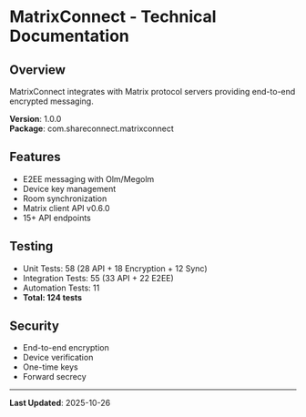 # MatrixConnect - Technical Documentation

## Overview
MatrixConnect integrates with Matrix protocol servers providing end-to-end encrypted messaging.

**Version**: 1.0.0  
**Package**: com.shareconnect.matrixconnect

## Features
- E2EE messaging with Olm/Megolm
- Device key management
- Room synchronization
- Matrix client API v0.6.0
- 15+ API endpoints

## Testing
- Unit Tests: 58 (28 API + 18 Encryption + 12 Sync)
- Integration Tests: 55 (33 API + 22 E2EE)
- Automation Tests: 11
- **Total: 124 tests**

## Security
- End-to-end encryption
- Device verification
- One-time keys
- Forward secrecy

---
**Last Updated**: 2025-10-26
